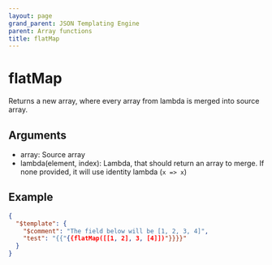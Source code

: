 ```yaml
---
layout: page
grand_parent: JSON Templating Engine
parent: Array functions
title: flatMap
---
```


# flatMap

Returns a new array, where every array from lambda is merged into source array.

## Arguments

 - array: Source array
 - lambda(element, index): Lambda, that should return an array to merge. If none provided, it will use identity lambda (`x => x`)

## Example

```json
{
  "$template": {
    "$comment": "The field below will be [1, 2, 3, 4]",
    "test": "{{"{{flatMap([[1, 2], 3, [4]])"}}}}"
  }
}
```
